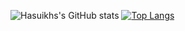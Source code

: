 ![Hasuikhs's GitHub stats](https://github-readme-stats.vercel.app/api?username=hasuikhs&show_icons=true&theme=github_dark)
[![Top Langs](https://github-readme-stats.vercel.app/api/top-langs/?username=hasuikhs&hide=html,css,markdown)](https://github.com/hasuikhs/github-readme-stats)


